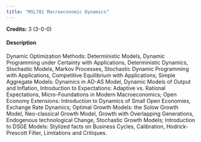 ```yaml
---
title: "MSL781 Macroeconomic Dynamics"
---
```

**Credits:** 3 (3-0-0)

#### Description
Dynamic Optimization Methods: Deterministic Models, Dynamic Programming under Certainty with Applications, Deterministic Dynamics, Stochastic Models, Markov Processes, Stochastic Dynamic Programming with Applications, Competitive Equilibrium with Applications; Simple Aggregate Models: Dynamics in AD-AS Model, Dynamic Models of Output and Inflation, Introduction to Expectations: Adaptive vs. Rational Expectations, Micro-Foundations in Modern Macroeconomics; Open Economy Extensions: Introduction to Dynamics of Small Open Economies, Exchange Rate Dynamics; Optimal Growth Models: the Solow Growth Model, Neo-classical Growth Model, Growth with Overlapping Generations, Endogenous technological Change, Stochastic Growth Models; Introduction to DSGE Models: Stylized facts on Business Cycles, Calibration, Hodrick- Prescott Filter, Limitations and Critiques.